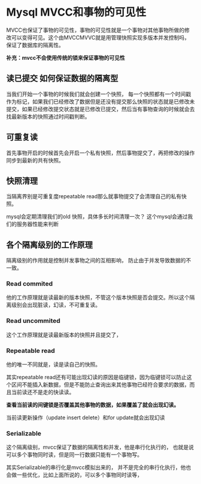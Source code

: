 # Mysql MVCC和事物的可见性

MVCC也保证了事物的可见性，事物的可见性就是一个事物对其他事物所做的修改可以变得可见。这个由MVCCMVVC就是用管理快照实现多版本并发控制吗，保证了数据库的隔离性。

**补充：mvcc不会使用传统的锁来保证事物的可见性**



## 读已提交 如何保证数据的隔离型

当我们开始一个事物的时候我们就会创建一个快照， 每一个快照都有一个时间戳作为标记，如果我们已经修改了数据但是还没有提交那么快照的状态就是已修改未提交，如果已经修改提交状态就是已修改已提交，然后当有事物查询的时候就会去找最新版本的快照通过时间戳判断。

## 可重复读

首先事物开启的时候首先会开启一个私有快照，然后事物提交了，再把修改的操作同步到最新的共有快照。

## 快照清理

当隔离界别是可重复度repeatable read那么就事物提交了会清理自己的私有快照。

mysql会定期清理我们的old 快照，具体多长时间清理一次？ 这个mysql会通过我们的服务器性能来判断

## 各个隔离级别的工作原理

隔离级别的作用就是控制并发事物之间的互相影响， 防止由于并发导致数据的不一致。

### Read commited

他的工作原理就是读最新的版本快照，不管这个版本快照是否会提交。所以这个隔离级别会出现脏读，幻读，不可重复读。

### Read uncommited

这个工作原理就是读最新版本的快照并且提交了，

### Repeatable read

他的唯一不同就是，读是读自己的快照。



其实repeatable read还有可能出现幻读的原因是临键锁，因为临键锁可以防止这个区间不能插入新数据，但是不能防止查询出来其他事物已经符合要求的数据，而且当前读还不是走的快读读。

**查看当前读的间键锁是否覆盖其他事物的数据，如果覆盖了就会出现幻读。**

当前读更新操作（update insert delete）和for update就会出现幻读

### Serializable

这个隔离级别，mvcc保证了数据的隔离性和并发，他是串行化执行的， 也就是说可以多个事物同时读，但是同一行数据只能有一个事物写。

其实Serializable的串行化是mvcc模拟出来的，  并不是完全的串行化执行，他也会做一些优化，比如上面所说的，可以多个事物同时读等，